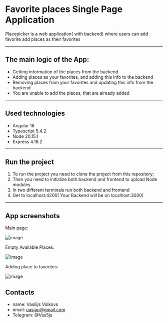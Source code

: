 # Favorite places Single Page Application

Placepicker is a web application( with backend) where users can add favorite add places as their favorites

---

## The main logic of the App:

* Getting information of the places from the backend
* Adding places as your favorites, and adding this info to the backend
* Removing places from your favorites and updating this info from the backend
* You are unable to add the places, that are already added

---

## Used technologies
* Angular 18
* Typescript 5.4.2
* Node 20.15.1
* Express 4.18.2

---

## Run the project

1. To run the project you need to clone the project from this repository;
2. Then you need to initialize both backend and frontend to upload Node modules
3. In two different terminals run both backend and frontend
4. Get to localhost:4200( Your Backend will be on localhost:3000)

---

## App screenshots

Main page:

![image](https://github.com/user-attachments/assets/aac92213-35c1-4e1a-96b2-31ca8b086593)

Empty Available Places:

![image](https://github.com/user-attachments/assets/fd3eb00b-19ca-43e9-9225-92022278f43c)

Adding place to favorites:

![image](https://github.com/user-attachments/assets/bf445845-83be-4ffa-a202-8ec43ef3d02d)

## Contacts

* name: Vasilijs Volkovs
* email: uasjap@gmail.com
* Telegram: @Vas5ja
   
